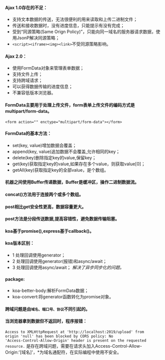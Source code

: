 #### Ajax 1.0存在的不足：
* 支持文本数据的传送，无法很便利的用来读取和上传二进制文件；
* 传送和接收数据时，没有进度信息，只能提示有没有完成；
* 受到“同源策略(Same Orign Policy)”，只能向同一域名的服务器请求数据，使用JsonP解决同源策略；
* `<script><iframe><img><link>`不受同源策略影响。
#### Ajax 2.0：
* 使用FormData对象来管理表单数据；
* 支持文件上传；
* 支持跨域请求；
* 可以获得数据传输的进度信息；
* 不兼容低版本浏览器。
#### FormData主要用于处理上传文件，form表单上传文件的编码方式是multipart/form-data。
`<form action="" enctype="multipart/form-data"></form>`
#### FormData的基本方法：
* set(key, value)增加数据会覆盖；
* append(key, value)追加数据不会覆盖,允许相同的key；
* delete(key)删除指定key的value,保留key；
* get(key)获取指定key的value,如果存在多个value，则获取value[0]；
* getAll(key)获取指定key的全部value，是个数组。
#### 机器之间使用Buffer传递数据，Buffer是缓冲区，操作二进制数据流。
#### concat()方法用于连接两个或多个数组。
#### post相比get安全性更高，数据容量更大。
#### post方法是分段传送数据,提高容错性，避免数据传输阻塞。
#### koa基于promise(),express基于callback()。
#### koa版本区别：
* 1 处理回调使用generator；
* 2 处理回调使用generator(报错)和async/await；
* 3 处理回调使用async/await；
*解决了异步同步化的问题。*
#### package:
* koa-better-body:解析FormData数据；
* koa-convert:将generator函数转化为promise对象。
#### 跨域问题是由`域名、端口号、协议`不同引起的。
#### 当浏览器拿到数据但不返回时，程序报错：
<code>Access to XMLHttpRequest at 'http://localhost:2019/upload' from origin 'null' has been blocked by CORS policy: No 'Access-Control-Allow-Origin' header is present on the requested resource.</code>
是存在跨域问题，需要在请求头加入Access-Control-Allow-Origin:'[域名]'，*为域名通配符，在实际编程中使用不安全。
